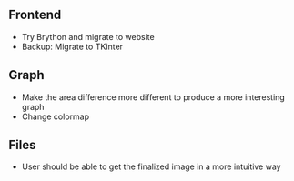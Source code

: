 ## Frontend
- Try Brython and migrate to website
- Backup: Migrate to TKinter


## Graph
- Make the area difference more different to produce a more interesting graph
- Change colormap

## Files
- User should be able to get the finalized image in a more intuitive way